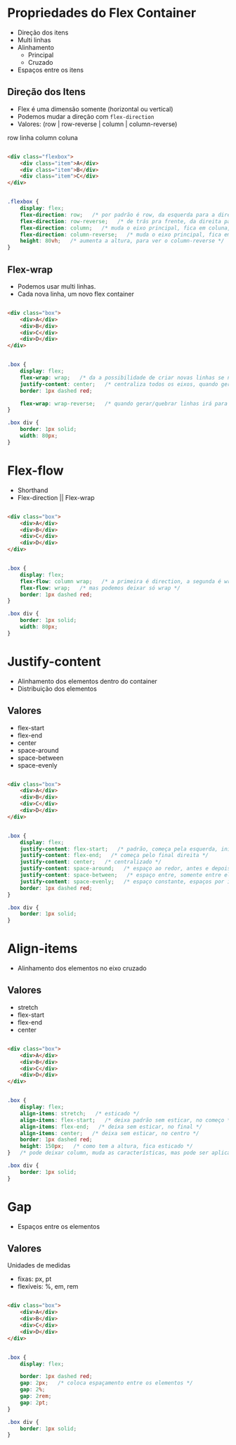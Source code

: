 # Propriedades do Flex Container

* Direção dos itens
* Multi linhas
* Alinhamento
    * Principal
    * Cruzado
* Espaços entre os itens


## Direção dos Itens

- Flex é uma dimensão somente (horizontal ou vertical)
- Podemos mudar a direção com `flex-direction`
- Valores: (row | row-reverse | column | column-reverse)

row linha
column coluna


```html

<div class="flexbox">
    <div class="item">A</div>
    <div class="item">B</div>
    <div class="item">C</div>
</div>

```

```css

.flexbox {
    display: flex;
    flex-direction: row;   /* por padrão é row, da esquerda para a direita */
    flex-direction: row-reverse;   /* de trás pra frente, da direita para esquerda */
    flex-direction: column;   /* muda o eixo principal, fica em coluna, de cima para baixo */
    flex-direction: column-reverse;   /* muda o eixo principal, fica em coluna, de baixo para cima */
    height: 80vh;   /* aumenta a altura, para ver o column-reverse */
}

```

<!-- ---------------------------------- -->


## Flex-wrap

- Podemos usar multi linhas.
- Cada nova linha, um novo flex container


```html

<div class="box">
    <div>A</div>
    <div>B</div>
    <div>C</div>
    <div>D</div>
</div>

```

```css

.box {
    display: flex;
    flex-wrap: wrap;   /* da a possibilidade de criar novas linhas se necessário na tela para caber o conteúdo */
    justify-content: center;   /* centraliza todos os eixos, quando gera uma nova linha, cria um novo eixo também */
    border: 1px dashed red;

    flex-wrap: wrap-reverse;   /* quando gerar/quebrar linhas irá para cima */
}

.box div {
    border: 1px solid;
    width: 80px;
}

```

<!-- ---------------------------------- -->


# Flex-flow

- Shorthand
- Flex-direction || Flex-wrap

```html

<div class="box">
    <div>A</div>
    <div>B</div>
    <div>C</div>
    <div>D</div>
</div>

```

```css

.box {
    display: flex;
    flex-flow: column wrap;   /* a primeira é direction, a segunda é wrap */
    flex-flow: wrap;   /* mas podemos deixar só wrap */
    border: 1px dashed red;
}

.box div {
    border: 1px solid;
    width: 80px;
}

```

<!-- ---------------------------------- -->


# Justify-content

- Alinhamento dos elementos dentro do container
- Distribuição dos elementos


## Valores

- flex-start
- flex-end
- center
- space-around
- space-between
- space-evenly


```html

<div class="box">
    <div>A</div>
    <div>B</div>
    <div>C</div>
    <div>D</div>
</div>

```

```css

.box {
    display: flex;
    justify-content: flex-start;   /* padrão, começa pela esquerda, início do eixo main */
    justify-content: flex-end;   /* começa pelo final direita */
    justify-content: center;   /* centralizado */
    justify-content: space-around;   /* espaço ao redor, antes e depois */
    justify-content: space-between;   /* espaço entre, somente entre eles */
    justify-content: space-evenly;   /* espaço constante, espaços por iguais desde começo ao fim */
    border: 1px dashed red;
}

.box div {
    border: 1px solid;
}

```

<!-- ---------------------------------- -->


# Align-items

- Alinhamento dos elementos no eixo cruzado


## Valores

- stretch
- flex-start
- flex-end
- center


```html

<div class="box">
    <div>A</div>
    <div>B</div>
    <div>C</div>
    <div>D</div>
</div>

```

```css

.box {
    display: flex;
    align-items: stretch;   /* esticado */
    align-items: flex-start;   /* deixa padrão sem esticar, no começo */
    align-items: flex-end;   /* deixa sem esticar, no final */
    align-items: center;   /* deixa sem esticar, no centro */
    border: 1px dashed red;
    height: 150px;   /* como tem a altura, fica esticado */
}   /* pode deixar column, muda as características, mas pode ser aplicado todas */

.box div {
    border: 1px solid;
}

```

<!-- ---------------------------------- -->


# Gap

- Espaços entre os elementos


## Valores

Unidades de medidas
- fixas: px, pt
- flexíveis: %, em, rem


```html

<div class="box">
    <div>A</div>
    <div>B</div>
    <div>C</div>
    <div>D</div>
</div>

```

```css

.box {
    display: flex;

    border: 1px dashed red;
    gap: 2px;   /* coloca espaçamento entre os elementos */
    gap: 2%;
    gap: 2rem;
    gap: 2pt;
}

.box div {
    border: 1px solid;
}

```


